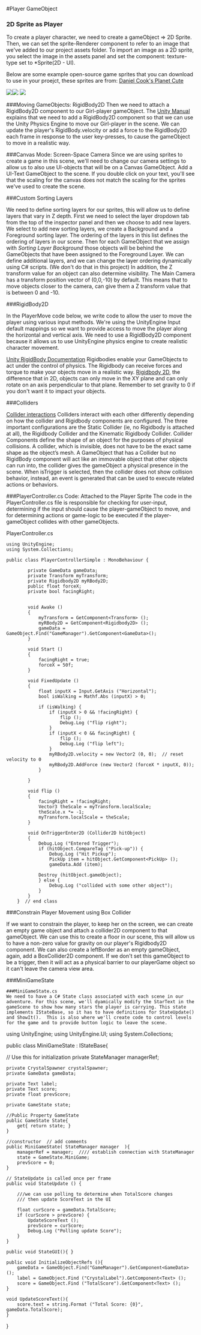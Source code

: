 #Player GameObject

### 2D Sprite as Player 
To create a player character, we need to create a gameObject =>  2D Sprite. Then, we can set the sprite-Renderer component to refer to an image that we've added to our project assets folder.  To import an image as a 2D sprite, you select the image in the assets panel and set the component: texture-type set to *Sprite(2D - UI). 

Below are some example open-source game sprites that you can download to use in your proejct, these sprites are from:  [Daniel Cook's Planet Cute](http://www.lostgarden.com/2007/05/dancs-miraculously-flexible-game.html)

![](girl1.png)![](healthheart.png)
![](star.png)

###Moving GameObjects: RigidBody2D 
Then we need to attach a RigidBody2D component to our Girl-player gameObject.  The [Unity Manual](http://docs.unity3d.com/ScriptReference/Rigidbody2D.html) explains that we need to add a RigidBody2D component so that we can use the Unity Physics Engine to move our Girl-player in the scene.  We can update the player's RigidBody.velocity or add a force to the RigidBody2D each frame in response to the user key-presses, to cause the gameObject to move in a realistic way. 

###Canvas Mode:  Screen-Space Camera
Since we are using sprites to create a game in this scene, we'll need to change our camera settings to allow us to also use UI-objects that will be on a Canvas GameObject. Add a UI-Text GameObject to the scene.  If you double click on your text, you'll see that the scaling for the canvas does not match the scaling for the sprites we've used to create the scene.

###Custom Sorting Layers

We need to define sorting layers for our sprites, this will allow us to define layers that vary in Z depth. First we need to select the layer dropdown tab from the top of the inspector panel and then we choose to add new layers.  We select to add new sorting layers, we create a Background and a Foreground sorting layer.  The ordering of the layers in this list defines the ordering of layers in our scene. Then for each GameObject that we assign with *Sorting Layer Background* those objects will be behind the GameObjects that have been assigned to the Foreground Layer.  We can define additional layers, and we can change the layer ordering dynamically using C# scripts.  (We don't do that in this project)
In addition, the Z transform value for an object can also determine visibility.  The Main Camera has a transform position vector of (0,0,-10) by default.  This means that to move objects closer to the camera, can give them a Z transform value that is between 0 and -10. 

###RigidBody2D

In the PlayerMove code below, we write code to allow the user to move the player using various input methods. We're using the UnityEngine Input default mappings so we want to provide access to move the player along the horizontal and vertical axis.  We need to use a RigidBody2D  component because it allows us to use UnityEngine physics engine to create realistic character movement.  

[Unity RigidBody Documentation](http://docs.unity3d.com/Manual/class-Rigidbody.html)
 Rigidbodies enable your GameObjects to act under the control of physics. The Rigidbody can receive forces and torque to make your objects move in a realistic way.
[Rigidbody 2D](http://docs.unity3d.com/Manual/class-Rigidbody2D.html), the difference that in 2D, objects can only move in the XY plane and can only rotate on an axis perpendicular to that plane.  Remember to set gravity to 0 if you don't want it to impact your objects.

###Colliders

[Collider interactions](http://docs.unity3d.com/Manual/CollidersOverview.html)  Colliders interact with each other differently depending on how the collider and Rigidbody components are configured. The three important configurations are the Static Collider (ie, no Rigidbody is attached at all), the Rigidbody Collider and the Kinematic Rigidbody Collider.  Collider Components define the shape of an object for the purposes of physical collisions. A collider, which is invisible, does not have to be the exact same shape as the object’s mesh. A GameObject that has a Collider but no RigidBody component will act like an immovable object that other objects can run into, the collider gives the gameObject a physical presence in the scene.  When isTrigger is selected, then the collider does not show collision behavior, instead, an event is generated that can be used to execute related actions or behaviors.
   

###PlayerController.cs Code:  Attached to the Player Sprite
The code in the PlayerController.cs file is responsible for checking for user-input, determining if the input should cause the player-gameObject to move, and for determining actions or game-logic to be executed if the player-gameObject collides with other gameObjects.

PlayerController.cs

```
using UnityEngine;
using System.Collections;

public class PlayerControllerSimple : MonoBehaviour {

		private GameData gameData;
		private Transform myTransform;
		private Rigidbody2D myRBody2D;
		public float forceX;
		private bool facingRight;


		void Awake ()
		{
			myTransform = GetComponent<Transform> ();
			myRBody2D = GetComponent<Rigidbody2D> ();
			gameData = GameObject.Find("GameManager").GetComponent<GameData>();
		}

		void Start ()
		{
			facingRight = true;
			forceX = 50f;
		}

		void FixedUpdate ()
		{
			float inputX = Input.GetAxis ("Horizontal");
			bool isWalking = Mathf.Abs (inputX) > 0;

			if (isWalking) {
				if (inputX > 0 && !facingRight) {
					flip ();
					Debug.Log ("flip right");
				}
				if (inputX < 0 && facingRight) {
					flip ();
					Debug.Log ("flip left");
				}
				myRBody2D.velocity = new Vector2 (0, 0);  // reset velocity to 0
				myRBody2D.AddForce (new Vector2 (forceX * inputX, 0));
			} 

		}

		void flip ()
		{
			facingRight = !facingRight;
			Vector3 theScale = myTransform.localScale;
			theScale.x *= -1;
			myTransform.localScale = theScale;
		}

		void OnTriggerEnter2D (Collider2D hitObject)
		{
			Debug.Log ("Entered Trigger");
			if (hitObject.CompareTag ("Pick-up")) {
				Debug.Log ("Hit Pickup");
				PickUp item = hitObject.GetComponent<PickUp> ();
				gameData.Add (item);
				
			Destroy (hitObject.gameObject);
			} else {
				Debug.Log ("collided with some other object");
			}
		}
	}  // end class

```
###Constrain Player Movement using Box Collider 

If we want to constrain the player, to keep her on the screen, we can create an empty game object and attach a collider2D component to that gameObject.  We can use this to create a floor in our scene, this will allow us to have a non-zero value for gravity on our player's Rigidbody2D component.  We can also create a leftBorder as an empty gameObject, again, add a  BoxCollider2D component.  If we don't set this gameObject to be a trigger, then it will act as a physical barrier to our playerGame object so it can't leave the camera view area.

###MiniGameState
```
###MiniGameState.cs
We need to have a C# State class associated with each scene in our adventure. For this scene, we'll dyamically modify the StarText in the gameScene to show how many stars the player is carrying. This state implements IStateBase, so it has to have definitions for StateUpdate() and ShowIt().  This is also where we'll create code to control levels for the game and to provide button logic to leave the scene. 

```
using UnityEngine;
using UnityEngine.UI;
using System.Collections;

public class MiniGameState : IStateBase{

// Use this for initialization
	private StateManager managerRef;

	private CrystalSpawner crystalSpawner;
	private GameData gameData;

	private Text label;
	private Text score;
	private float prevScore;

	private GameState state;

	//Public Property GameState
	public GameState State{
		get{ return state; }
	}

	//constructor  // add comments
	public MiniGameState( StateManager manager  ){
		managerRef = manager;  //// establish connection with StateManager
		state = GameState.MiniGame;
		prevScore = 0;
	}

	// StateUpdate is called once per frame
	public void StateUpdate () {
		
        ///we can use polling to determine when TotalScore changes
		/// then update ScoreText in the UI
        
		float curScore = gameData.TotalScore;
		if (curScore > prevScore) {
			UpdateScoreText ();
			prevScore = curScore;
			Debug.Log ("Polling update Score");
		}
	}

    public void StateGUI(){ }

	public void InitializeObjectRefs (){
		gameData = GameObject.Find("GameManager").GetComponent<GameData>();
	    label = GameObject.Find ("CrystalLabel").GetComponent<Text> ();
		score = GameObject.Find ("TotalScore").GetComponent<Text> ();
	}

	void UpdateScoreText(){
		score.text = string.Format ("Total Score: {0}", gameData.TotalScore);	 
	}
	
}

```


